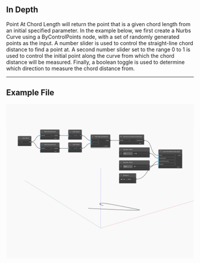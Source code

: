 ## In Depth
Point At Chord Length will return the point that is a given chord length from an initial specified parameter. In the example below, we first create a Nurbs Curve using a ByControlPoints node, with a set of randomly generated points as the input. A number slider is used to control the straight-line chord distance to find a point at. A second number slider set to the range 0 to 1 is used to control the initial point along the curve from which the chord distance will be measured. Finally, a boolean toggle is used to determine which direction to measure the chord distance from.
___
## Example File

![PointAtChordLength](./Autodesk.DesignScript.Geometry.Curve.PointAtChordLength_img.jpg)

